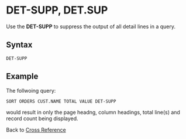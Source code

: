 # DET-SUPP, DET.SUP

<PageHeader />

Use the **DET-SUPP** to suppress the output of all detail lines in a query.

## Syntax

```
DET-SUPP
```

## Example

The follwoing query:

```
SORT ORDERS CUST.NAME TOTAL VALUE DET-SUPP
```

would result in only the page headng, column headings, total line(s) and record count being displayed.  

Back to [Cross Reference](./../README.md)

<PageFooter />
